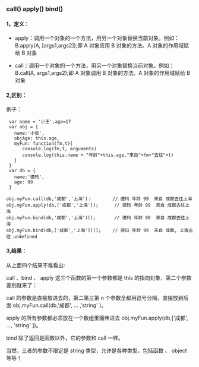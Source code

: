<!--
 * @Description:call+apply+bind用法
 * @Author: xiao.zhang
 * @Date: 2020-10-19 15:38:37
 * @LastEditors: xiao.zhang
 * @LastEditTime: 2020-10-22 11:14:43
-->

### call() apply() bind()

#### 1，定义：

- apply：调用一个对象的一个方法，用另一个对象替换当前对象。例如：B.apply(A, [args1,args2]);即 A 对象应用 B 对象的方法。A 对象的作用域赋给 B 对象

- call：调用一个对象的一个方法，用另一个对象替换当前对象。例如：B.call(A, args1,args2);即 A 对象调用 B 对象的方法。A 对象的作用域赋给 B 对象

#### 2,区别：

例子：

```
 var name = '小王',age=17
 var obj = {
   name:'小张',
   objAge: this.age,
   myFun: function(fm,t){
      console.log(fm,t, arguments)
      console.log(this.name + "年龄"+this.age,"来自"+fm+"去往"+t)
   }
 }
 var db = {
   name:'德玛',
   age: 99
 }

obj.myFun.call(db,'成都','上海')；　　　　 // 德玛 年龄 99  来自 成都去往上海
obj.myFun.apply(db,['成都','上海']);      // 德玛 年龄 99  来自 成都去往上海
obj.myFun.bind(db,'成都','上海')();       // 德玛 年龄 99  来自 成都去往上海
obj.myFun.bind(db,['成都','上海'])();　　 // 德玛 年龄 99  来自 成都, 上海去往 undefined
```

#### 3,结果：

从上面四个结果不难看出:

call 、bind 、 apply 这三个函数的第一个参数都是 this 的指向对象，第二个参数差别就来了：

call 的参数是直接放进去的，第二第三第 n 个参数全都用逗号分隔，直接放到后面 obj.myFun.call(db,'成都', ... ,'string' )。

apply 的所有参数都必须放在一个数组里面传进去 obj.myFun.apply(db,['成都', ..., 'string' ])。

bind 除了返回是函数以外，它的参数和 call 一样。

当然，三者的参数不限定是 string 类型，允许是各种类型，包括函数 、 object 等等！
